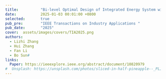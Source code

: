 ```yaml
---
title:          "Bi-level Optimal Design of Integrated Energy System with Synergy of Renewables, Conversion, Storage, and Demand"
date:           2025-01-03 00:01:00 +0800
selected:       true
pub_pre:        "IEEE Transactions on Industry Applications "
pub_date:       "2025"
cover:  assets/images/covers/TIA2025.png
authors:
  - Lizhi Zhang
  - Hui Zhang
  - Fan Li
  - Bo Sun#
links:
  Paper: https://ieeexplore.ieee.org/abstract/document/10820979
#  Unsplash: https://unsplash.com/photos/sliced-in-half-pineapple--_PLJZmHZzk
---
```

